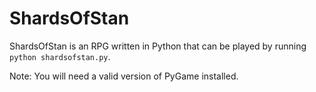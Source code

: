 # ShardsOfStan 

ShardsOfStan is an RPG written in Python that can be played by running `python shardsofstan.py`.

Note: You will need a valid version of PyGame installed.

